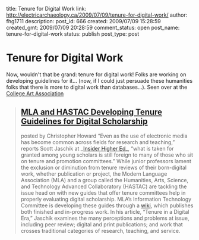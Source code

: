 title: Tenure for Digital Work
link: http://electricarchaeology.ca/2009/07/09/tenure-for-digital-work/
author: fhg1711
description: 
post_id: 666
created: 2009/07/09 15:28:59
created_gmt: 2009/07/09 20:28:59
comment_status: open
post_name: tenure-for-digital-work
status: publish
post_type: post

# Tenure for Digital Work

Now, wouldn't that be grand: tenure for digital work! Folks are working on developing guidelines for it... (now, if I could just persuade these humanities folks that there is more to digital work than databases...). Seen over at the [College Art Association](http://www.collegeart.org/news/2009/05/27/mla-and-hastac-developing-tenure-guidelines-for-digital-scholarship/)

> ## [MLA and HASTAC Developing Tenure Guidelines for Digital Scholarship](http://www.collegeart.org/news/2009/05/27/mla-and-hastac-developing-tenure-guidelines-for-digital-scholarship/)
> 
> posted by Christopher Howard “Even as the use of electronic media has become common across fields for research and teaching,” reports Scott Jaschik at _[Insider Higher Ed_](http://www.insidehighered.com/news/2009/05/26/digital), “what is taken for granted among young scholars is still foreign to many of those who sit on tenure and promotion committees.” While junior professors lament the exclusion or diminution from tenure reviews of their born-digital work, whether publication or project, the Modern Language Association (MLA) and a group called the Humanities, Arts, Science, and Technology Advanced Collaboratory (HASTAC) are tackling the issue head on with new guides that offer tenure committees help in properly evaluating digital scholarship. MLA’s Information Technology Committee is developing these guides through a [wiki](http://www.philosophi.ca/pmwiki.php/Main/MLADigitalWork), which publishes both finished and in-progress work. In his article, “Tenure in a Digital Era,” Jaschik examines the many perceptions and problems at issue, including peer review; digital and print publications; and work that crosses traditional categories of research, teaching, and service.